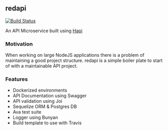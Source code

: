 ## redapi

[![Build Status](https://travis-ci.org/redvelvet-org/redapi.svg?branch=master)](https://travis-ci.org/redvelvet-org/redapi)


An API Microservice built using [Hapi](https://hapijs.com/)

### Motivation

When working on large NodeJS applications there is a problem of maintaining a good project structure. redapi is a simple boiler plate to start of with a maintainable API project.

### Features

- Dockerized environments
- API Documentation using Swagger
- API validation using Joi
- Sequelize ORM & Postgres DB
- Ava test suite
- Logger using Bunyan
- Build template to use with Travis
